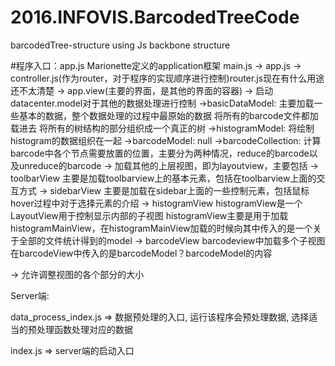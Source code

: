 # 2016.INFOVIS.BarcodedTreeCode
barcodedTree-structure
using Js backbone structure 

#程序入口：app.js
Marionette定义的application框架
main.js -> app.js -> controller.js(作为router，对于程序的实现顺序进行控制)router.js现在有什么用途还不太清楚 -> 
app.view(主要的界面，是其他的界面的容器) 
-> 启动datacenter.model对于其他的数据处理进行控制
	->basicDataModel:
      主要加载一些基本的数据，整个数据处理的过程中最原始的数据
		将所有的barcode文件都加载进去
      将所有的树结构的部分组织成一个真正的树
	->histogramModel:
      将绘制histogram的数据组织在一起
	->barcodeModel:
      null
	->barcodeCollection:
      计算barcode中各个节点需要放置的位置，主要分为两种情况，reduce的barcode以及unreduce的barcode
-> 加载其他的上层视图，即为layoutview，主要包括
   	   -> toolbarView
   	   	  主要是加载toolbarview上的基本元素，包括在toolbarview上面的交互方式
   	   -> sidebarView
   	   	  主要是加载在sidebar上面的一些控制元素，包括鼠标hover过程中对于选择元素的介绍
   	   -> histogramView
   	   	  histogramView是一个LayoutView用于控制显示内部的子视图
   	   	  histogramView主要是用于加载histogramMainView，在histogramMainView加载的时候向其中传入的是一个关于全部的文件统计得到的model
   	   -> barcodeView
   	      barcodeview中加载多个子视图 
   	      在barcodeView中传入的是barcodeModel？barcodeModel的内容


-> 允许调整视图的各个部分的大小

Server端:

data_process_index.js => 数据预处理的入口, 运行该程序会预处理数据, 选择适当的预处理函数处理对应的数据

index.js => server端的启动入口


